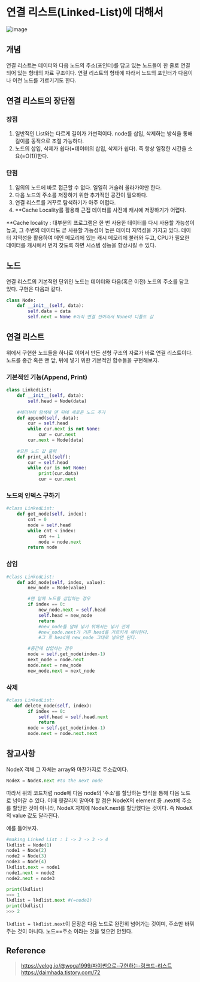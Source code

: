# 연결 리스트(Linked-List)에 대해서

![image](https://user-images.githubusercontent.com/68508521/145591784-7b2a39f7-f685-4197-829e-cc0e1a975a3d.png)

## 개념

연결 리스트는 데이터와 다음 노드의 주소(포인터)를 담고 있는 노드들이 한 줄로 연결되어 있는 형태의 자료 구조이다. 연결 리스트의 형태에 따라서 노드의 포인터가 다음이나 이전 노드를 가르키기도 한다.

## 연결 리스트의 장단점
### 장점

1. 일반적인 List와는 다르게 길이가 가변적이다. node를 삽입, 삭제하는 방식을 통해 길이를 동적으로 조절 가능하다.
2. 노드의 삽입, 삭제가 쉽다(=데이터의 삽입, 삭제가 쉽다). 즉 항상 일정한 시간을 소요(=O(1))한다.

### 단점

1. 임의의 노드에 바로 접근할 수 없다. 일일히 거슬러 올라가야만 한다.
2. 다음 노드의 주소를 저장하기 위한 추가적인 공간이 필요하다.
3. 연결 리스트를 거꾸로 탐색하기가 아주 어렵다.
4. **Cache Locality를 활용해 근접 데이터를 사전에 캐시에 저장하기가 어렵다. 

**Cache locality : 대부분의 프로그램은 한 번 사용한 데이터를 다시 사용할 가능성이 높고, 그 주변의 데이터도 곧 사용할 가능성이 높은 데이터 지역성을 가지고 있다. 데이터 지역성을 활용하여 메인 메모리에  있는 캐시 메모리에 불러와 두고, CPU가 필요한 데이터를 캐시에서 먼저 찾도록 하면 시스템 성능을 향상시킬 수 있다.

## 노드

연결 리스트의 기본적인 단위인 노드는 데이터와 다음(혹은 이전) 노드의 주소를 담고 있다. 구현은 다음과 같다.

```py
class Node:
    def __init__(self, data):
        self.data = data
        self.next = None #아직 연결 전이라서 None이 디폴트 값
```

## 연결 리스트

위에서 구현한 노드들을 하나로 이어서 만든 선형 구조의 자료가 바로 연결 리스트이다. 노드를 중간 혹은 맨 앞, 뒤에 넣기 위한 기본적인 함수들을 구현해보자.

### 기본적인 기능(Append, Print)

```py
class LinkedList:
    def __init__(self, data):
        self.head = Node(data)
    
    #헤더부터 탐색해 맨 뒤에 새로운 노드 추가
    def append(self, data):
        cur = self.head
        while cur.next is not None:
            cur = cur.next
        cur.next = Node(data)
	
    #모든 노드 값 출력
    def print_all(self):
        cur = self.head
        while cur is not None:
            print(cur.data)
            cur = cur.next
```

### 노드의 인덱스 구하기
```py
#class LinkedList:
    def get_node(self, index):
        cnt = 0
        node = self.head
        while cnt < index:
            cnt += 1
            node = node.next
        return node
```

### 삽입
```py
#class LinkedList:
    def add_node(self, index, value):
        new_node = Node(value)

        #맨 앞에 노드를 삽입하는 경우
        if index == 0:
            new_node.next = self.head
            self.head = new_node
            return
            #new_node를 앞에 넣기 위해서는 넣기 전에 
            #new_node.next가 기존 head를 가르키게 해야한다. 
            #그 후 head에 new_node 그대로 넣으면 된다.

        #중간에 삽입하는 경우    
        node = self.get_node(index-1)
        next_node = node.next
        node.next = new_node
        new_node.next = next_node
```

### 삭제
```py
#class LinkedList:
   def delete_node(self, index):
        if index == 0:
            self.head = self.head.next
            return
        node = self.get_node(index-1)
        node.next = node.next.next
```

## 참고사항
NodeX 객체 그 자체는 array와 마찬가지로 주소값이다.
```py
NodeX = NodeX.next #to the next node
```
따라서 위의 코드처럼 node에 다음 node의 '주소'를 할당하는 방식을 통해 다음 노드로 넘어갈 수 있다. 이때 헷갈리지 말아야 할 점은 NodeX의 element 중 .next에 주소를 할당한 것이 아니라, NodeX 자체에 NodeX.next를 할당했다는 것이다. 즉 NodeX의 value 값도 달라진다.

예를 들어보자.
```py
#making Linked List : 1 -> 2 -> 3 -> 4  
lkdlist = Node(1)
node1 = Node(2)
node2 = Node(3)
node3 = Node(4)
lkdlist.next = node1
node1.next = node2
node2.next = node3

print(lkdlist)
>>> 1
lkdlist = lkdlist.next #(=node1)
print(lkdlist)
>>> 2
```
`lkdlist = lkdlist.next`이 문장은 다음 노드로 완전히 넘어가는 것이며, 주소만 바꿔주는 것이 아니다. 노드==주소 이라는 것을 잊으면 안된다.

## Reference
> https://velog.io/@woga1999/파이썬으로-구현하는-링크드-리스트
> https://daimhada.tistory.com/72
